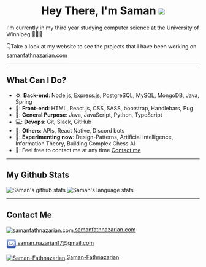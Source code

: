 <h1 align="Center">  Hey There, I'm Saman <img src="https://c.tenor.com/SNL9_xhZl9oAAAAi/waving-hand-joypixels.gif" width="40px" /> </h1>

I'm currently in my third year studying computer science at the University of Winnipeg 👨🏻‍🎓

👇Take a look at my website to see the projects that I have been working on<br/>
<a href="https://www.samanfathnazarian.com">samanfathnazarian.com</a>

---

## What Can I Do?

- ⚙️: **Back-end**: Node.js, Express.js, PostgreSQL, MySQL, MongoDB, Java, Spring
- 📰: **Front-end**: HTML, React.js, CSS, SASS, bootstrap, Handlebars, Pug
- 🔖: **General Purpose**: Java, JavaScript, Python, TypeScript
- 💻: **Devops**: Git, Slack, GitHub
- 🤔: **Others**: APIs, React Native, Discord bots
- 🔧: **Experimenting now**: Design-Patterns, Artificial Intelligence, Information Theory, Building Complex Chess AI
- 👐: Feel free to contact me at any time [Contact me](#contact-me)

---

## My Github Stats

<img  width="400" alt="Saman's github stats" src="https://github-readme-stats.vercel.app/api?username=samanfathnazarian&show_icons=true&theme=merko">

<img  width="400" alt="Saman's language stats" src="https://github-readme-stats.vercel.app/api/top-langs/?username=samanfathnazarian&langs_count=10&theme=tokyonight&layout=compact" >

---

## Contact Me

<p>

<a href="https://www.samanfathnazarian.com"><img align="center" src="https://cdn-icons-png.flaticon.com/512/1087/1087815.png" alt="samanfathnazarian.com" height="25" width="25" /> samanfathnazarian.com</a>

<a href = "mailto: saman.nazarian17@gmail.com" target="_blank"><img align="center" src="img/email-icon.png" alt="saman.nazarian17@gmail.com" height="25" width="25" /> saman.nazarian17@gmail.com</a>

<a href="https://www.linkedin.com/in/saman-fathnazarian/" target="_blank"><img align="center" src="https://www.vectorlogo.zone/logos/linkedin/linkedin-icon.svg" alt="Saman-Fathnazarian" height="25" width="25" /> Saman-Fathnazarian</a>

</p>
